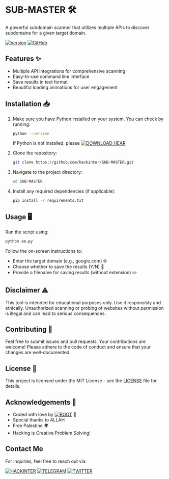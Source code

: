 # SUB-MASTER 🛠️

A powerful subdomain scanner that utilizes multiple APIs to discover subdomains for a given target domain. 

[![Version](https://img.shields.io/badge/Version-1.0.0-blue.svg)](https://github.com/hackinter/Archer/releases)
[![GitHub](https://img.shields.io/badge/GITHUB-HACKINTER-red.svg)](https://github.com/hackinter)

## Features ✨
- Multiple API integrations for comprehensive scanning
- Easy-to-use command line interface
- Save results in text format
- Beautiful loading animations for user engagement

## Installation 📥
1. Make sure you have Python installed on your system. You can check by running:
   ```bash
   python --version
   ```
   If Python is not installed, please [![DOWNLOAD HEAR](https://img.shields.io/badge/PYTHON-DOWNLOAD-blue.svg)](https://www.python.org/downloads/)

2. Clone the repository:
   ```bash
   git clone https://github.com/hackinter/SUB-MASTER.git
   ```

3. Navigate to the project directory:
   ```bash
   cd SUB-MASTER
   ```

4. Install any required dependencies (if applicable):
   ```bash
   pip install -r requirements.txt
   ```

## Usage 🖥️
Run the script using:
```bash
python sm.py
```
Follow the on-screen instructions to:
- Enter the target domain (e.g., google.com) 🌐
- Choose whether to save the results (Y/N) 💾
- Provide a filename for saving results (without extension) ✏️

## Disclaimer ⚠️
This tool is intended for educational purposes only. Use it responsibly and ethically. Unauthorized scanning or probing of websites without permission is illegal and can lead to serious consequences.

## Contributing 🤝
Feel free to submit issues and pull requests. Your contributions are welcome! Please adhere to the code of conduct and ensure that your changes are well-documented.

## License 📜
This project is licensed under the MIT License - see the [LICENSE](LICENSE) file for details.

## Acknowledgements 🙏
- Coded with love by [![ROOT](https://img.shields.io/badge/ROOT-ANONYMIZER-Black.svg)](https://github.com.hackinter) 💖
- Special thanks to ALLAH
- Free Palestine 🌍
- Hacking is Creative Problem Solving!

## Contact Me

For inquiries, feel free to reach out via:

[![HACKINTER](https://img.shields.io/badge/HACKINTER-MAIL-red.svg)](mailto:ceh.ec.counselor147@gmail.com) 
[![TELEGRAM](https://img.shields.io/badge/HACKINTER-T.ME-blue.svg)](https://t.me/chat_with_hackinter_bot)
[![TWITTER](https://img.shields.io/badge/HACKINTER-TWITTER-gry.svg)](https://x.com/_anonix_z)
